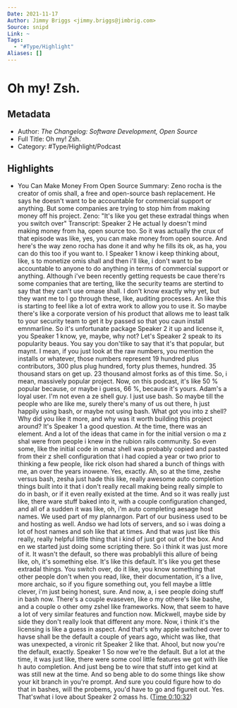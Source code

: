 ```yaml
---
Date: 2021-11-17
Author: Jimmy Briggs <jimmy.briggs@jimbrig.com>
Source: snipd
Link: ~
Tags:
  - "#Type/Highlight"
Aliases: []
---
```


# Oh my! Zsh.

## Metadata

* Author: *The Changelog: Software Development, Open Source*
* Full Title: Oh my! Zsh.
* Category: #Type/Highlight/Podcast

## Highlights

* You Can Make Money From Open Source
  Summary:
  Zeno rocha is the creator of omis shall, a free and open-source bash replacement. He says he doesn't want to be accountable for commercial support or anything. But some companies are trying to stop him from making money off his project. Zeno: "It's like you get these extradal things when you switch over"
  Transcript:
  Speaker 2
  He actual ly doesn't mind making money from ha, open source too. So it was actually the crux of that episode was like, yes, you can make money from open source. And here's the way zeno rocha has done it and why he fills its ok, as ha, you can do this too if you want to. I
  Speaker 1
  know i keep thinking about, like, s to monetize omis shall and then i'll like, i don't want to be accountable to anyone to do anything in terms of commercial support or anything. Although i've been recently getting requests be caue there'rs some companies that are terting, like the security teams are stertind to say that they can't use omase shall. I don't know exactly why yet, but they want me to l go through these, like, auditing processes. An like this is starting to feel like a lot of extra work to allow you to use it. So maybe there's like a corporate version of his product that allows me to least talk to your security team to get it by passed so that you caun install emnmarline. So it's unfortunate package
  Speaker 2
  it up and license it, you
  Speaker 1
  know, ye, maybe, why not? Let's
  Speaker 2
  speak to its popularity beaus. You say you don'tlike to say that it's that popular, but maynt. I mean, if you just look at the raw numbers, you mention the installs or whatever, those numbers represent 19 hundred plus contributors, 300 plus plug hundred, forty plus themes, hundred. 35 thousand stars on get up. 23 thousand almost forks as of this time. So, i mean, massively popular project. Now, on this podcast, it's like 50 % popular because, or maybe i guess, 66 %, because it's yours. Adam's a loyal user. I'm not even a ze shell guy. I just use bash. So maybe till the people who are like me, surely there's many of us out there, h just happily using bash, or maybe not using bash. What got you into z shell? Why did you like it more, and why was it worth building this project around? It's
  Speaker 1
  a good question. At the time, there was an element. And a lot of the ideas that came in for the initial version o ma z shal were from people i knew in the rubion rails community. So even some, like the initial code in omaz shell was probably copied and pasted from their z shell configuration that i had copied a year or two prior to thinking a few people, like rick olson had shared a bunch of things with me, an over the years inowene. Yes, exactly. Ah, so at the time, zeshe versus bash, zesha just hade this like, really awesome auto completion things built into it that i don't really recall making being really simple to do in bash, or if it even really existed at the time. And so it was really just like, there ware stuff baked into it, with a couple configuration changed, and all of a sudden it was like, oh, i'm auto completing aesage host names. We used part of my plannargon. Part of our business used to be and hosting as well. Andso we had lots of servers, and so i was doing a lot of host names and soh like that at times. And that was just like this really, really helpful little thing that i kind of just got out of the box. And en we started just doing some scripting there. So i think it was just more of it. It wasn't the default, so there was probablyli this allure of being like, oh, it's something else. It's like this default. It's like you get these extradal things. You switch over, do it like, you know something that other people don't when you read, like, their documentation, it's a live, more archaic, so if you figure something out, you fell maybe a little clever, i'm just being honest, sure. And now, a, i see people doing stuff in bash now. There's a couple evaseven, like o my othere's like bashe, and a couple o other omy zshel like frameworks. Now, that seem to have a lot of very similar features and function now. Mickwell, maybe side by side they don't really look that different any more. Now, i think it's the licensing is like a guess in aspect. And that's why apple switched over to havse shall be the default a couple of years ago, whicht was like, that was unexpected, a vironic rit
  Speaker 2
  like that. Ahool, but now you're the default, exactly.
  Speaker 1
  So now we're the default. But a lot at the time, it was just like, there were some cool little features we got with like h auto completion. And just beng be to wire that stuff into get kind at was still new at the time. And so beng able to do some things like show your kit branch in you're prompt. And sure you could figure how to do that in bashes, will the probems, you'd have to go and figureit out. Yes. That'swhat i love about
  Speaker 2
  omass hs. ([Time 0:10:32](https://share.snipd.com/snip/f7592a3d-08d4-42e8-8bbb-64c1a17a1c6b))
